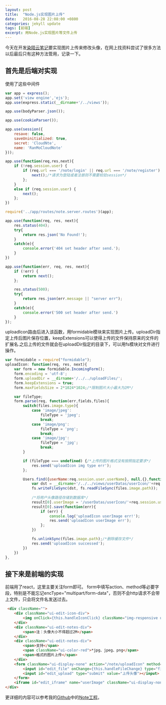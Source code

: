 ```yaml
---
layout: post
title:  "Node.js实现图片上传"
date:   2016-08-28 22:08:00 +0800
categories: jekyll update
tags: [前端] 
excerpt: 用Node.js实现图片等文件上传
---
```


今天在开发[染陌云笔记](https://github.com/answershuto/Note.git)要实现图片上传来修改头像，在网上找资料尝试了很多方法以后最后只有这种方法管用，记录一下。


## 首先是后端对实现


使用了这些中间件


```javascript
var app = express();
app.set('view engine','ejs');
app.use(express.static(__dirname+'/../views'));

app.use(bodyParser.json());

app.use(cookieParser());

app.use(session({
	resave: false,
	saveUninitialized: true,
	secret: 'CloudNte',
	name: 'RanMoCloudNote'
}));

app.use(function(req,res,next){
	if (!req.session.user) {
		if (req.url === '/note/login' || req.url === '/note/register') {
			next();/*请求为登陆或者注册则不需要校验session*/
		};
	}
	else if (req.session.user) {
		next();
	};
})

require('../app/routes/note.server.routes')(app);

app.use(function(req, res, next){
	res.status(404);
	try{
		return res.json('No Found!');
	}
	catch(e){
		console.error('404 set header after send.');
	}
})

app.use(function(err, req, res, next){
	if (!err) {
		return next();
	};

	res.status(500);
	try{
		return res.json(err.message || "server err");
	}
	catch(e){
		console.error('500 set header after send.')
	}
});
```

uploadIcon路由后进入该函数，用formidable模块来实现图片上传。uploadDir指定上传后图片保存位置，keepExtensions可以使得上传的文件保持原来的文件的扩展名.之后上传的文件就会在uploadDir指定的目录下，可以用fs模块对文件进行操作。


```javascript
var formidable = require("formidable");
uploadIcon: function(req, res, next){
	var form = new formidable.IncomingForm();
	form.encoding = 'utf-8';
	form.uploadDir = __dirname+'/../../uploadFiles/';
	form.keepExtensions = true;
	form.maxFieldsSize = 2*1024*1024;/*限制图片大小最大为2M*/

	var fileType;
	form.parse(req, function(err,fields,files){
		switch(files.image.type){
			case 'image/jpeg':
				fileType = 'jpeg';
				break;
			case 'image/png':
				fileType = 'png';
				break;
			case 'image/jpg':
				fileType = 'jpg';
				break;
		}

		if (fileType === undefined) {/*上传的图片格式没有按照指定要求*/
			res.send('uploadIcon img type err');
		};

		Users.find({userName:req.session.user.userName}, null,{},function(err,result){
			var dst = __dirname+'/../../views/userDatas/userIcon/'+req.session.user.userName+'.'+fileType;
			fs.writeFileSync(dst, fs.readFileSync(files.image.path));
	
			/*将用户头像路径存储到数据库*/
			result[0].userImage = '/userDatas/userIcon/'+req.session.user.userName+'.'+fileType;
			result[0].save(function(err){
				if (err) {
					console.log('uploadIcon userImage err!');
					res.send('uploadIcon userImage err');
				};
			})

			fs.unlinkSync(files.image.path);/*删除缓存文件*/
			res.send('uploadIcon successed');
		})
	})
},
```

## 接下来是前端的实现

前端用了react，这里主要关注form即可。
form中填写action、method等必要字段，特别是不能忘记encType="multipart/form-data"，否则不会http请求不会带上文件，只会将文件名发送过去。

```html
 <div className="">
	<div className="ui-edit-icon-div">
		<img onClick={this.handleIconClick} className="img-responsive ui-edit-icon img-circle" src={this.state.userInformation.userImage+'?'+Math.random() || "../../image/defaultHeadPortrait.png"}></img>
	</div>
	<div className="ui-edit-notes-div">
		<span>注：头像大小不得超过2M</span>
	</div>
	<div className="ui-edit-notes-div">
		<span>支持</span>
		<span className="ui-color-red">*jpg、jpeg、png</span>
		<span>格式的图片上传</span>
	</div>
	<form className="ui-display-none" action="/note/uploadIcon" method="post" encType="multipart/form-data" target="userImage">
		<input id="edit_file" onChange={this.handleFileChange} type="file" accept="image/*" name="image"></input>
		<input id="edit_upload" type="submit" value="上传头像"></input>
	</form>
	<iframe id="edit_iframe" name="userImage" className="ui-display-none"></iframe>
</div>
```



更详细的内容可以参考我的[Github](https://github.com/answershuto)中的[Note工程](https://github.com/answershuto/Note)。


